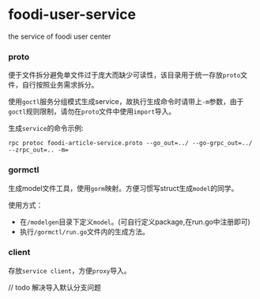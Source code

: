 # foodi-user-service

the service of foodi user center

### proto

便于文件拆分避免单文件过于庞大而缺少可读性，该目录用于统一存放`proto`文件，自行按照业务需求拆分。

使用`goctl`服务分组模式生成service，故执行生成命令时请带上`-m`参数，由于`goctl`规则限制，请勿在`proto`文件中使用`import`导入。

生成`service`的命令示例:

```shell
rpc protoc foodi-article-service.proto --go_out=../ --go-grpc_out=../  --zrpc_out=.. -m=
```

### gormctl

生成model文件工具，使用`gorm`映射。方便习惯写struct生成`model`的同学。

使用方式：

* 在`/modelgen`目录下定义`model`。(可自行定义package,在run.go中注册即可)
* 执行`/gormctl/run.go`文件内的生成方法。

### client

存放`service client`，方便`proxy`导入。

// todo 解决导入默认分支问题

